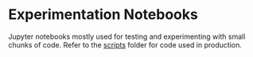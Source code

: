 # Experimentation Notebooks

Jupyter notebooks mostly used for testing and experimenting with small chunks of code. Refer to the [scripts](../scripts) folder for code used in production.